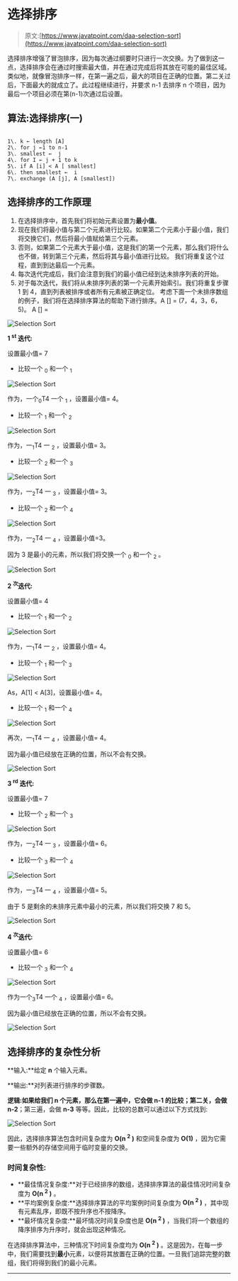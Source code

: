 # 选择排序

> 原文:[https://www.javatpoint.com/daa-selection-sort](https://www.javatpoint.com/daa-selection-sort)

选择排序增强了冒泡排序，因为每次通过纲要时只进行一次交换。为了做到这一点，选择排序会在通过时搜索最大值，并在通过完成后将其放在可能的最佳区域。类似地，就像冒泡排序一样，在第一遍之后，最大的项目在正确的位置。第二关过后，下面最大的就成立了。此过程继续进行，并要求 n-1 去排序 n 个项目，因为最后一个项目必须在第(n-1)次通过后设置。

## 算法:选择排序(一)

```

1\. k ← length [A]
2\. for j ←1 to n-1
3\. smallest ←  j
4\. for I ← j + 1 to k
5\. if A [i] < A [ smallest]
6\. then smallest ←  i
7\. exchange (A [j], A [smallest])

```

## 选择排序的工作原理

1.  在选择排序中，首先我们将初始元素设置为**最小值**。
2.  现在我们将最小值与第二个元素进行比较。如果第二个元素小于最小值，我们将交换它们，然后将最小值赋给第三个元素。
3.  否则，如果第二个元素大于最小值，这是我们的第一个元素，那么我们将什么也不做，转到第三个元素，然后将其与最小值进行比较。
    我们将重复这个过程，直到到达最后一个元素。
4.  每次迭代完成后，我们会注意到我们的最小值已经到达未排序列表的开始。
5.  对于每次迭代，我们将从未排序列表的第一个元素开始索引。我们将重复步骤 1 到 4，直到列表被排序或者所有元素被正确定位。
    考虑下面一个未排序数组的例子，我们将在选择排序算法的帮助下进行排序。A [] = (7，4，3，6，5)。
    A [] =

![Selection Sort](../Images/4441f101fcd57f270860d106190f0f8d.png)

**1 <sup>st</sup> 迭代:**

设置最小值= 7

*   比较一个 <sub>0</sub> 和一个 <sub>1</sub>

![Selection Sort](../Images/a525e16e0890f36fe50a203449795eb3.png)

作为，一个<sub>0</sub>T4 一个 <sub>1</sub> ，设置最小值= 4。

*   比较一个 <sub>1</sub> 和一个 <sub>2</sub>

![Selection Sort](../Images/a77e81effc2eb5e923a3a5bfd9a450de.png)

作为，一<sub>1</sub>T4 一 <sub>2</sub> ，设置最小值= 3。

*   比较一个 <sub>2</sub> 和一个 <sub>3</sub>

![Selection Sort](../Images/82a047e7db82440841ae358f3da5f085.png)

作为，一<sub>2</sub>T4 一 <sub>3</sub> ，设置最小值= 3。

*   比较一个 <sub>2</sub> 和一个 <sub>4</sub>

![Selection Sort](../Images/be0de75b66b3f8d7411d315c6da79e99.png)

作为，一<sub>2</sub>T4 一 <sub>4</sub> ，设置最小值=3。

因为 3 是最小的元素，所以我们将交换一个 <sub>0</sub> 和一个 <sub>2</sub> 。

![Selection Sort](../Images/ed37ccc89d5113d9ad1069df9114d15b.png)

**2 <sup>次</sup>迭代:**

设置最小值= 4

*   比较一个 <sub>1</sub> 和一个 <sub>2</sub>

![Selection Sort](../Images/f388224954875ffaa0f521c35195d213.png)

作为，一<sub>1</sub>T4 一 <sub>2</sub> ，设置最小值= 4。

*   比较一个 <sub>1</sub> 和一个 <sub>3</sub>

![Selection Sort](../Images/341eefedddb9cbd99939ad1669821d9c.png)

As，A[1] < A[3]，设置最小值= 4。

*   比较一个 <sub>1</sub> 和一个 <sub>4</sub>

![Selection Sort](../Images/7c3e8e387016203d25dc921d7189048b.png)

再次，一<sub>1</sub>T4 一 <sub>4</sub> ，设置最小值= 4。

因为最小值已经放在正确的位置，所以不会有交换。

![Selection Sort](../Images/131b5d4da7fd2c45aacecf63122e1f8f.png)

**3 <sup>rd</sup> 迭代:**

设置最小值= 7

*   比较一个 <sub>2</sub> 和一个 <sub>3</sub>

![Selection Sort](../Images/c96c16394df278f17aa4eaf3126d77b5.png)

作为，一<sub>2</sub>T4 一 <sub>3</sub> ，设置最小值= 6。

*   比较一个 <sub>3</sub> 和一个 <sub>4</sub>

![Selection Sort](../Images/20ec78860fecd05f8008986e1ec92b10.png)

作为，一<sub>3</sub>T4 一 <sub>4</sub> ，设置最小值= 5。

由于 5 是剩余的未排序元素中最小的元素，所以我们将交换 7 和 5。

![Selection Sort](../Images/510cf4c8cf4145853aeb571f8d1edcbd.png)

**4 <sup>次</sup>迭代:**

设置最小值= 6

*   比较一个 <sub>3</sub> 和一个 <sub>4</sub>

![Selection Sort](../Images/ee13fcc94f0028d27f32e275bf5dfc9f.png)

作为一个<sub>3</sub>T4 一个 <sub>4</sub> ，设置最小值= 6。

因为最小值已经放在正确的位置，所以不会有交换。

![Selection Sort](../Images/a8bf70f29a10ffeac30e20bb6843ff5f.png)

## 选择排序的复杂性分析

**输入:**给定 **n** 个输入元素。

**输出:**对列表进行排序的步骤数。

**逻辑:**如果给我们 n 个元素，那么在第一遍中，它会做 **n-1** 的比较；第二关，会做**n-2**；第三遍，会做 **n-3** 等等。因此，比较的总数可以通过以下方式找到:

![Selection Sort](../Images/35140bc91b2e81d613af9d87950ba128.png)

因此，选择排序算法包含时间复杂度为 **O(n <sup>2</sup> )** 和空间复杂度为 **O(1)** ，因为它需要一些额外的存储空间用于临时变量的交换。

### 时间复杂性:

*   **最佳情况复杂度:**对于已经排序的数组，选择排序算法的最佳情况时间复杂度为 **O(n <sup>2</sup> )** 。
*   **平均案例复杂度:**选择排序算法的平均案例时间复杂度为 **O(n <sup>2</sup> )** ，其中现有元素乱序，即既不按升序也不按降序。
*   **最坏情况复杂度:**最坏情况时间复杂度也是 **O(n <sup>2</sup> )** ，当我们将一个数组的降序排序为升序时，就会出现这种情况。

在选择排序算法中，三种情况下时间复杂度均为 **O(n <sup>2</sup> )** 。这是因为，在每一步中，我们需要找到**最小**元素，以便将其放置在正确的位置。一旦我们追踪完整的数组，我们将得到我们的最小元素。

* * *